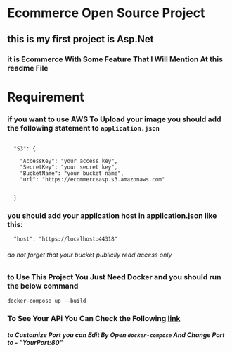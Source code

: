# Ecommerce Open Source Project
## this is my first project is Asp.Net
### it is Ecommerce With Some Feature That I Will Mention At this readme File

# Requirement

### if you want to use AWS To Upload your image you should add the following statement to **`application.json`**
```

  "S3": {

    "AccessKey": "your access key",
    "SecretKey": "your secret key",
    "BucketName": "your bucket name",
    "url": "https://ecommerceasp.s3.amazonaws.com"


  }
```
### you should add your application host in application.json like this:
```
  "host": "https://localhost:44318"

```
###### do not forget that your bucket publiclly read access only   
### to Use This Project You Just Need  Docker and you should run the below command
```
docker-compose up --build
```


### To See Your APi You Can Check the Following [link](http://localhost:8080/swagger/index.html)
##### to Customize Port you can Edit By Open **`docker-compose`** And Change Port to  - "YourPort:80" 
